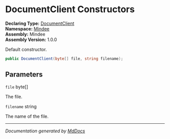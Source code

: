 ﻿<!--  
  <auto-generated>   
    The contents of this file were generated by a tool.  
    Changes to this file may be list if the file is regenerated  
  </auto-generated>   
-->

# DocumentClient Constructors

**Declaring Type:** [DocumentClient](../index.md)  
**Namespace:** [Mindee](../../index.md)  
**Assembly:** Mindee  
**Assembly Version:** 1.0.0

Default constructor.

```csharp
public DocumentClient(byte[] file, string filename);
```

## Parameters

`file`  byte\[\]

The file.

`filename`  string

The name of the file.

___

*Documentation generated by [MdDocs](https://github.com/ap0llo/mddocs)*

